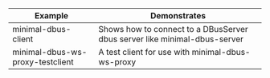 |Example|Demonstrates|
---|---
minimal-dbus-client|Shows how to connect to a DBusServer dbus server like minimal-dbus-server
minimal-dbus-ws-proxy-testclient|A test client for use with minimal-dbus-ws-proxy
